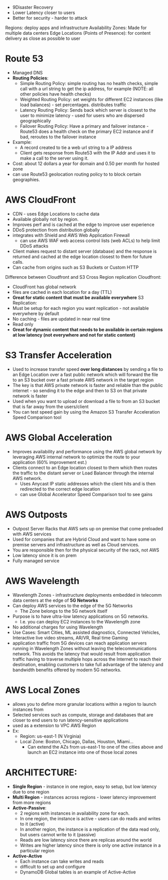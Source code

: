 - 9Disaster Recovery
- Lower Latency closer to users
- Better for security - harder to attack

Regions: deploy apps and infrastructure
Availability Zones: Made for multiple data centers
Edge Locations (Points of Presence): for content delivery as close as possible to user

# Route 53
- Managed DNS
- **Routing Policies**:
  - Simple Routing Policy: simple routing has no health checks, simple call with a url string to get the ip address, for example (NOTE: all other policies have health checks)
  - Weighted Routing Policy: set weights for different EC2 instances (like load balances) - set percentages. distributes traffic
  - Latency Routing Policy: Sends back which server is closest to the user to minimize latency - used for users who are dispersed geographically
  - Failover Routing Policy: Have a primary and failover instance - Route53 does a health check on the primary EC2 instance and if bad, reroutes to the failover instance
- Example:
  - A record created to tie a web url string to a IP address
  - Client gets response from Route53 with the IP Addr and uses it to make a call to the server using it.
- Cost: about 12 dollars a year for domain and 0.50 per month for hosted zone
- can use Route53 geolocation routing policy to to block certain geographies.


# AWS CloudFront
- CDN - uses Edge Locations to cache data
- Available globally not by region.
- Improves perf and is cached at the edge to improve user experience
- DDoS protection from distribution globally
- integrates with Shield and AWS Web Application Firewall
  - can use AWS WAF web access control lists (web ACLs) to help limit DDoS attacks
- Client makes request to distant server (database) and the response is returned and cached at the edge location closest to them for future calls.
- Can cache from origins such as S3 Buckets or Custom HTTP

Difference between Cloudfront and S3 Cross Region replication
Cloudfront:
- CloudFront has global network
- files are cached in each location for a day (TTL)
- **Great for static content that must be available everywhere**
S3 Replication:
- Must be setup for each region you want replication - not available everywhere by default
- No caching - files are updated in near real time
- Read only
- **Great for dynamic content that needs to be available in certain regions at low latency (not everywhere and not for static content)**

# S3 Transfer Acceleration
- Used to increase transfer speed **over long distances** by sending a file to an Edge Location over a fast public network which will forward the file to an S3 bucket over a fast private AWS network in the target region
- The key is that AWS private network is faster and reliable than the public internet - so sending it to the edge and then to S3 on that private network is faster
- Used when you want to upload or download a file to from an S3 bucket that is far away from the users/client
- You can test speed gain by using the Amazon S3 Transfer Acceleration Speed Comparison tool

# AWS Global Acceleration
- Improves availability and performance using the AWS global network by leveraging AWS internal network to optimize the route to your application (60% improvement est.)
- Clients connect to an Edge location closest to them which then routes the traffic to the distant
 server or Load Balancer through the internal AWS network.
   - Uses Anycast IP static addresses which the client hits and is then redirected to the correct edge location
   - can use Global Accelerator Speed Comparison tool to see gains

# AWS Outposts
- Outpost Server Racks that AWS sets up on premise that come preloaded with AWS services
- Used for companies that are Hybrid Cloud and want to have some on premise servers and infrastructure as well as Cloud services.
- You are responsible then for the physical security of the rack, not AWS
- Low latency since it is on prem
- Fully managed service 

# AWS Wavelength
- Wavelength Zones - infrastructure deployments embedded in telecomm data centers at the edge of **5G Networks**
- Can deploy AWS services to the edge of the 5G Networks
  - The Zone belongs to the 5G network itself
- Purpose is to have ultra-low latency applications on 5G networks. 
  - I.e. you can deploy EC2 instances to the Wavelength zone
- No additional charges for using Wavelength
- Use Cases: Smart Cities, ML assisted diagnostics, Connected Vehicles, Interactive live video streams, AR/VR, Real time Gaming
-  application traffic from 5G devices can reach application servers running in Wavelength Zones without leaving the telecommunications network. This avoids the latency that would result from application traffic having to traverse multiple hops across the Internet to reach their destination, enabling customers to take full advantage of the latency and bandwidth benefits offered by modern 5G networks.

# AWS Local Zones
- allows you to define more granular locations within a region to launch instances from
- Selected services such as compute, storage and databases that are closer to end users to run latency-sensitive applications
- used as a extension to VPC AWS Region
- Ex:
  - Region: us-east-1 (N Virginia)
  - Local Zone: Boston, Chicago, Dallas, Houston, Miami...
    - Can extend the AZs from us-east-1 to one of the cities above and launch an EC2 instance into one of those local zones


# ARCHITECTURE:
- **Single Region** - instance in one region, easy to setup, but low latency due to one region
- **Multi Region** - instances across regions - lower latency improvement from more regions
- **Active-Passive**: 
  - 2 regions with instances in availability zone for each.
  - In one region, the instance is active - users can do reads and writes to it (active)
  - In another region, the instance is a replication of the data read only, but users cannot write to it (passive)
  - Reads are low latency since there are replicas around the world 
  - Writes are higher latency since there is only one active instance in a particular region
- **Active-Active**
  - Each instance can take writes and reads
  - difficult to set up and configure
  - DynamoDB Global tables is an example of Active-Active
